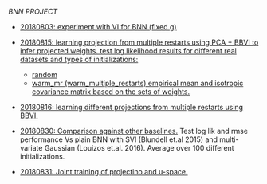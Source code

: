 *BNN PROJECT*

*  <a href="https://melaniefp.github.io/bnn/20180803_bnn_vi_fixed_g/ACTIVATION=rbf-DIM_U=2.html">20180803: experiment with VI for BNN (fixed g)</a>

* <a href="https://melaniefp.github.io/bnn/20180815_vi_pca_diff_init/TYPE=avg_llh_test-INIT=random-DB=boston.html">20180815: learning projection from multiple restarts using PCA + BBVI to infer projected weights.
test log likelihood results for different real datasets and types of initializations:
	- random
	- warm_mr (warm_multiple_restarts) empirical mean and isotropic covariance matrix based on the sets of weights.</a>

* <a href="https://melaniefp.github.io/bnn/20180816_vi_diff_proj/TYPE=avg_llh_test-INIT=random-DB=yacht-PROJ=ica.html">20180816: learning different projections from multiple restarts using BBVI.</a>

* <a href="https://melaniefp.github.io/bnn/20180830_pbnn_baselines/TYPE=rmse_test-ACTIVATION=relu-DB=yacht.html">20180830: Comparison against other baselines.</a> Test log lik and rmse performance Vs plain BNN with SVI (Blundell et.al 2015) and multi-variate Gaussian (Louizos et.al. 2016). Average over 100 different initializations.

* <a href="https://melaniefp.github.io/bnn/20180831_joint_optim/TYPE=rmse_test-ACTIVATION=relu-CRITERIA=avg-DB=yacht.html">20180831: Joint training of projectino and u-space.</a>
